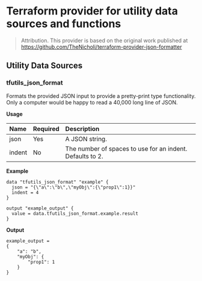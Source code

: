 # Terraform provider for utility data sources and functions

> Attribution. This provider is based on the original work published at
> https://github.com/TheNicholi/terraform-provider-json-formatter


## Utility Data Sources

### tfutils_json_format

Formats the provided JSON input to provide a pretty-print type functionality. Only a computer
would be happy to read a 40,000 long line of JSON.

**Usage**

| Name   | Required | Description                                                               |
| :----- | :------- | :------------------------------------------------------------------------ |
| json   | Yes      | A JSON string.                                                            |
| indent | No       | The number of spaces to use for an indent. Defaults to 2.                 |

**Example**

```hcl
data "tfutils_json_format" "example" {
  json = "{\"a\":\"b\",\"myObj\":{\"prop1\":1}}"
  indent = 4
}

output "example_output" {
  value = data.tfutils_json_format.example.result
}
```

**Output**

```console
example_output =
{
    "a": "b",
    "myObj": {
        "prop1": 1
    }
}
```
